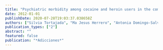 ```yaml
---
title: "Psychiatric morbidity among cocaine and heroin users in the community"
date: 2012-01-01
publishDate: 2020-07-28T19:03:37.038658Z
authors: ["Silvia Tortajada", "Ma Jesus Herrero", "Antonia Domingo-Salvany", "Gemma Molist", "Gregorio Barrio", "Luis de la Fuente", "Ma Teresa Brugal", "Grp Invest ITINERE"]
publication_types: ["2"]
abstract: ""
featured: false
publication: "*Adicciones*"
---
```


